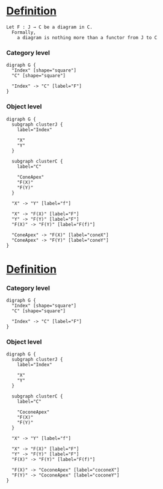 # [Definition](https://en.wikipedia.org/wiki/Cone_(category_theory)#Definition)

```
Let F : J → C be a diagram in C.
  Formally,
    a diagram is nothing more than a functor from J to C
```

### Category level

```graphviz
digraph G {
  "Index" [shape="square"]
  "C" [shape="square"]

  "Index" -> "C" [label="F"]
}
```

### Object level

```graphviz
digraph G {
  subgraph clusterJ {
    label="Index"

    "X"
    "Y"
  }

  subgraph clusterC {
    label="C"

    "ConeApex"
    "F(X)"
    "F(Y)"
  }

  "X" -> "Y" [label="f"]

  "X" -> "F(X)" [label="F"]
  "Y" -> "F(Y)" [label="F"]
  "F(X)" -> "F(Y)" [label="F(f)"]

  "ConeApex" -> "F(X)" [label="coneX"]
  "ConeApex" -> "F(Y)" [label="coneY"]
}
```

# [Definition](https://en.wikipedia.org/wiki/Limit_(category_theory)#Colimits)


### Category level

```graphviz
digraph G {
  "Index" [shape="square"]
  "C" [shape="square"]

  "Index" -> "C" [label="F"]
}
```

### Object level

```graphviz
digraph G {
  subgraph clusterJ {
    label="Index"

    "X"
    "Y"
  }

  subgraph clusterC {
    label="C"

    "CoconeApex"
    "F(X)"
    "F(Y)"
  }

  "X" -> "Y" [label="f"]

  "X" -> "F(X)" [label="F"]
  "Y" -> "F(Y)" [label="F"]
  "F(X)" -> "F(Y)" [label="F(f)"]

  "F(X)" -> "CoconeApex" [label="coconeX"]
  "F(Y)" -> "CoconeApex" [label="coconeY"]
}
```

